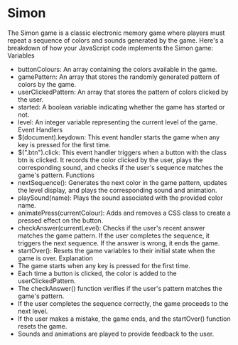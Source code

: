 # Simon





The Simon game is a classic electronic memory game where players must repeat a sequence of colors and sounds generated by the game. Here's a breakdown of how your JavaScript code implements the Simon game:
Variables
* buttonColours: An array containing the colors available in the game.
* gamePattern: An array that stores the randomly generated pattern of colors by the game.
* userClickedPattern: An array that stores the pattern of colors clicked by the user.
* started: A boolean variable indicating whether the game has started or not.
* level: An integer variable representing the current level of the game.
Event Handlers
* $(document).keydown: This event handler starts the game when any key is pressed for the first time.
* $(".btn").click: This event handler triggers when a button with the class btn is clicked. It records the color clicked by the user, plays the corresponding sound, and checks if the user's sequence matches the game's pattern.
Functions
* nextSequence(): Generates the next color in the game pattern, updates the level display, and plays the corresponding sound and animation.
* playSound(name): Plays the sound associated with the provided color name.
* animatePress(currentColour): Adds and removes a CSS class to create a pressed effect on the button.
* checkAnswer(currentLevel): Checks if the user's recent answer matches the game pattern. If the user completes the sequence, it triggers the next sequence. If the answer is wrong, it ends the game.
* startOver(): Resets the game variables to their initial state when the game is over.
Explanation
* The game starts when any key is pressed for the first time.
* Each time a button is clicked, the color is added to the userClickedPattern.
* The checkAnswer() function verifies if the user's pattern matches the game's pattern.
* If the user completes the sequence correctly, the game proceeds to the next level.
* If the user makes a mistake, the game ends, and the startOver() function resets the game.
* Sounds and animations are played to provide feedback to the user.
